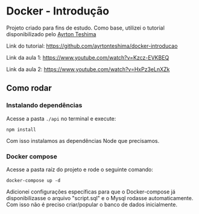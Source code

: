 # Docker - Introdução

Projeto criado para fins de estudo.
Como base, utilizei o tutorial disponibilizado pelo [Ayrton Teshima](https://github.com/ayrtonteshima)

Link do tutorial:
https://github.com/ayrtonteshima/docker-introducao

Link da aula 1:
https://www.youtube.com/watch?v=Kzcz-EVKBEQ

Link da aula 2:
https://www.youtube.com/watch?v=HxPz3eLnXZk

## Como rodar

### Instalando dependências
Acesse a pasta `./api` no terminal e execute:
```
npm install
```

Com isso instalamos as dependências Node que precisamos.

### Docker compose

Acesse a pasta raíz do projeto e rode o seguinte comando:

```
docker-compose up -d
```

Adicionei configurações específicas para que o Docker-compose já disponibilizasse o arquivo "script.sql" e o Mysql rodasse automaticamente.
Com isso não é preciso criar/popular o banco de dados inicialmente.
